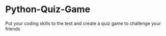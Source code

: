 # Python-Quiz-Game
Put your coding skills to the test and create a quiz game to challenge your friends
